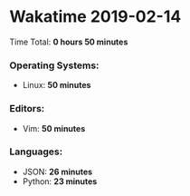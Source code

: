 # Wakatime 2019-02-14

Time Total: **0 hours 50 minutes**

### Operating Systems:
- Linux: **50 minutes** 

### Editors:
- Vim: **50 minutes** 

### Languages:
- JSON: **26 minutes** 
- Python: **23 minutes** 

